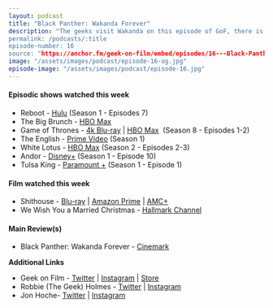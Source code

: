 ```yaml
---
layout: podcast
title: "Black Panther: Wakanda Forever"
description: "The geeks visit Wakanda on this episode of GoF, there is a healthy conversation around some amazing television: Robbie discusses The White Lotus, The Big Brunch and Jon is super into some new shows The English & Tulsa King and together they gushed over Andor episode 10.  Jon's Christmas corner is back with We Wish You a Married Christmas, Robbie's was super excited to jump into AMC+ and found Shithouse, Cooper Raif's debut.
permalink: /podcasts/:title
episode-number: 16
source: "https://anchor.fm/geek-on-film/embed/episodes/16---Black-Panther-Wakanda-Forever-e1qoc88"
image: "/assets/images/podcast/episode-16-og.jpg"
episode-image: "/assets/images/podcast/episode-16.jpg"
---
```

<h4><strong>Episodic shows watched this week</strong></h4>
<ul>
 <li>Reboot - <a href="https://www.hulu.com/series/reboot-e8c26c94-e813-4160-b36e-1b367ebcebe8"><u>Hulu</u></a> (Season 1 - Episodes 7)</li>
 <li>The Big Brunch - <a href="https://www.hbomax.com/series/urn:hbo:series:GY0WzfASbP4OEqQEAAACX"><u>HBO Max</u></a></li>
  <li>Game of Thrones - <a href="https://amzn.to/3pGBCpv"><u>4k Blu-ray</u></a> | <a href="https://www.hbomax.com/series/urn:hbo:series:GVU2cggagzYNJjhsJATwo"><u>HBO Max</u></a> &nbsp;(Season 8 - Episodes 1-2)</li>
  <li>The English - <a href="https://www.amazon.com/The-English-Season-One/dp/B0B8KTTTQZ"><u>Prime Video</u></a> (Season 1)</li>
  <li>White Lotus - <a href="https://www.hbo.com/the-white-lotus"><u>HBO Max</u></a> (Season 2 - Episodes 2-3)</li>
  <li>Andor - <a href="https://www.disneyplus.com/series/andor/3xsQKWG00GL5"><u>Disney+</u></a> (Season 1 - Episode 10)</li>
  <li>Tulsa King - <a href="https://www.paramountplus.com/?cbscidmt=tulsaking&amp;gclsrc=aw.ds&amp;&amp;ref=__iv_p_1_g_146856826441_w_kwd-1884292406636_h_9004002_ii__d_c_v__n_g_c_633832864524_l__t__e__r__vi__&amp;ftag=PPM-02-10bec3b&amp;vndid=google$null$null$watch%20tulsa%20king&amp;gclid=CjwKCAiA68ebBhB-EiwALVC-Nlcq5rls1i532Ibq5Tt-GXIXp_TH7NCsWlRV_LcSCNtZznO0y6Bg7hoCVeIQAvD_BwE&amp;gclsrc=aw.ds&amp;_ivgu=1dd9c662-f7a5-4ff2-b823-827e15fc1f78"><u>Paramount +</u></a> (Season 1 - Episode 1)</li>
</ul>
<h4><strong>Film watched this week</strong></h4>
<ul>
  <li>Shithouse - <a href="https://amzn.to/3UVrHKk"><u>Blu-ray</u></a> | <a href="https://amzn.to/3Eq2lxF"><u>Amazon Prime</u></a> | <a href="https://www.amcplus.com/movies/sh-thouse--1051481"><u>AMC+<br>
</u></a></li>
  <li>We Wish You a Married Christmas - <a href="https://www.hallmarkchannel.com/we-wish-you-a-married-christmas"><u>Hallmark Channel</u></a></li>
</ul>
<h4><strong>Main Review(s)</strong></h4>
<ul>
  <li>Black Panther: Wakanda Forever - <a href="https://refer.cinemark.com/Robbie53"><u>Cinemark</u></a></li>
</ul>
<p><strong>Additional Links</strong></p>
<ul>
  <li>Geek on Film - <a href="https://twitter.com/geekonfilmcom"><u>Twitter</u></a> | <a href="https://www.instagram.com/geekonfilmcom/"><u>Instagram</u></a> | <a href="https://www.geekonfilm.shop/"><u>Store</u></a></li>
  <li>Robbie (The Geek) Holmes - <a href="https://twitter.com/robbiethegeek"><u>Twitter</u></a> | <a href="https://www.instagram.com/robbiethegeek/"><u>Instagram</u></a></li>
  <li>Jon Hoche- <a href="https://twitter.com/JonHoche"><u>Twitter</u></a> | <a href="https://www.instagram.com/jonhoche/"><u>Instagram</u></a></li>
</ul>